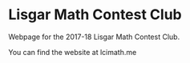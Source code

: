 Lisgar Math Contest Club
=====================
Webpage for the 2017-18 Lisgar Math Contest Club.

You can find the website at lcimath.me

